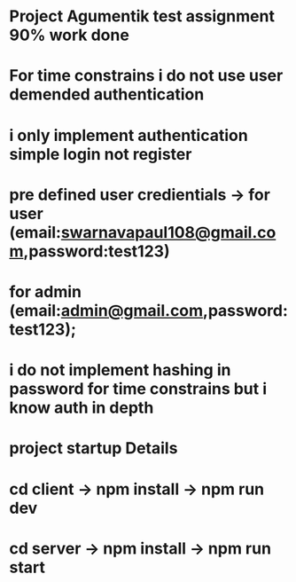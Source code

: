 
# Project Agumentik test assignment 90% work done

# For time constrains i do not use user demended authentication
# i only implement authentication simple login not register 
# pre defined user credientials -> for user (email:swarnavapaul108@gmail.com,password:test123)
# for admin (email:admin@gmail.com,password:test123);
# i do not implement hashing in password for time constrains but i know auth in depth


# project startup Details

# cd client -> npm install -> npm run dev
# cd server -> npm install -> npm run start
